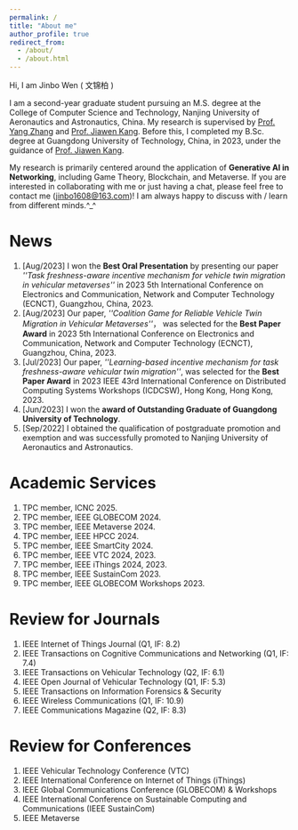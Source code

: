 ```yaml
---
permalink: /
title: "About me"
author_profile: true
redirect_from: 
  - /about/
  - /about.html
---
```


Hi, I am Jinbo Wen ( 文锦柏 )

I am a second-year graduate student pursuing an M.S. degree at the College of Computer Science and Technology, Nanjing University of Aeronautics and Astronautics, China. My research is supervised by [Prof. Yang Zhang](https://faculty.nuaa.edu.cn/yang/zh_CN/index.htm) and [Prof. Jiawen Kang](https://teacher.gdut.edu.cn/kangjiawen/zh_CN/index.htm). Before this, I completed my B.Sc. degree at Guangdong University of Technology, China, in 2023, under the guidance of [Prof. Jiawen Kang](https://teacher.gdut.edu.cn/kangjiawen/zh_CN/index.htm). <!--Currently, I work as a research assistant in [MetaX Lab](https://www.metaxlab.top/).-->

My research is primarily centered around the application of **Generative AI in Networking**, including Game Theory, Blockchain, and Metaverse. If you are interested in collaborating with me or just having a chat, please feel free to contact me (jinbo1608@163.com)! I am always happy to discuss with / learn from different minds.^_^

News
======
1. [Aug/2023] I won the **Best Oral Presentation** by presenting our paper *''Task freshness-aware incentive mechanism for vehicle twin migration in vehicular metaverses''* in 2023 5th International Conference on Electronics and Communication, Network and Computer Technology (ECNCT), Guangzhou, China, 2023.
2. [Aug/2023] Our paper, *''Coalition Game for Reliable Vehicle Twin Migration in Vehicular Metaverses''*， was selected for the **Best Paper Award** in 2023 5th International Conference on Electronics and Communication, Network and Computer Technology (ECNCT), Guangzhou, China, 2023.
3. [Jul/2023] Our paper, *''Learning-based incentive mechanism for task freshness-aware vehicular twin migration''*, was selected for the **Best Paper Award** in 2023 IEEE 43rd International Conference on Distributed Computing Systems Workshops (ICDCSW), Hong Kong, Hong Kong, 2023.
4. [Jun/2023] I won the **award of Outstanding Graduate of Guangdong University of Technology**.
5. [Sep/2022] I obtained the qualification of postgraduate promotion and exemption and was successfully promoted to Nanjing University of Aeronautics and Astronautics.

Academic Services
======
1. TPC member, ICNC 2025.
2. TPC member, IEEE GLOBECOM 2024.
3. TPC member, IEEE Metaverse 2024.
4. TPC member, IEEE HPCC 2024.
5. TPC member, IEEE SmartCity 2024.
6. TPC member, IEEE VTC 2024, 2023.
7. TPC member, IEEE iThings 2024, 2023.
8. TPC member, IEEE SustainCom 2023.
9. TPC member, IEEE GLOBECOM Workshops 2023.

Review for Journals
======
1.  IEEE Internet of Things Journal (Q1, IF: 8.2)
2.  IEEE Transactions on Cognitive Communications and Networking (Q1, IF: 7.4)
3.  IEEE Transactions on Vehicular Technology (Q2, IF: 6.1)
4.  IEEE Open Journal of Vehicular Technology (Q1, IF: 5.3)
5.  IEEE Transactions on Information Forensics & Security
6.  IEEE Wireless Communications (Q1, IF: 10.9)
7.  IEEE Communications Magazine (Q2, IF: 8.3)
<!-- 8.  EURASIP Journal on Wireless Communications and Networking -->
<!-- 9.  International Journal of Network Management -->
<!-- 10. Transactions on Emerging Telecommunications Technologies -->
<!-- 11. IEEE Transactions on Machine Learning in Communications and Networking -->
<!-- 12. IET Communications -->
<!-- 13. Expert Systems -->
<!-- 14. Software: Practice and Experience -->
<!-- 15. IEEE Data Descriptions-->
<!-- 16. Cybersecurity -->

Review for Conferences
======
1. IEEE Vehicular Technology Conference (VTC)
2. IEEE International Conference on Internet of Things (iThings)
3. IEEE Global Communications Conference (GLOBECOM) & Workshops
4. IEEE International Conference on Sustainable Computing and Communications (IEEE SustainCom)
5. IEEE Metaverse
